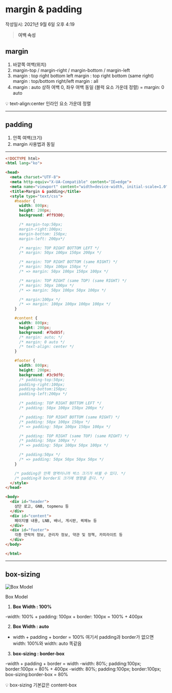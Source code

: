 # margin & padding
작성일시: 2021년 9월 6일 오후 4:19

> **여백 속성**
>

## margin

1. 바깥쪽 여백(위치)
2. margin-top / margin-right / margin-bottom / margin-left
3. margin : top right bottom left
margin : top right bottom (same right)
margin : top/bottom right/left
margin : all
4. margin : auto
상하 여백 0, 좌우 여백 동일
(블럭 요소 가운데 정렬)
= margin: 0 auto

<aside>
💡 text-align:center
  인라인 요소 가운데 정렬

</aside>

---

## padding

1. 안쪽 여백(크기)
2. margin 사용법과 동일

---

```html
<!DOCTYPE html>
<html lang="ko">

<head>
  <meta charset="UTF-8">
  <meta http-equiv="X-UA-Compatible" content="IE=edge">
  <meta name="viewport" content="width=device-width, initial-scale=1.0">
  <title>Margin & padding</title>
  <style type="text/css">
    #header {
      width: 800px;
      height: 200px;
      background: #ff9300;

      /* margin-top:50px;
      margin-right:100px;
      margin-bottom: 150px;
      margin-left: 200px*/

      /* margin: TOP RIGHT BOTTOM LEFT */
      /* margin: 50px 100px 150px 200px */

      /* margin: TOP RIGHT BOTTOM (same RIGHT) */
      /* margin: 50px 100px 150px */
      /* => margin: 50px 100px 150px 100px */

      /* margin: TOP RIGHT (same TOP) (same RIGHT) */
      /* margin: 50px 100px */
      /* => margin: 50px 100px 50px 100px */

      /* margin:100px */
      /* => margin: 100px 100px 100px 100px */
    }

    #content {
      width: 800px;
      height: 200px;
      background: #7bd85f;
      /* margin: auto; */
      /* margin: 0 auto */
      /* text-align: center */
    }

    #footer {
      width: 800px;
      height: 200px;
      background: #3c9df0;
      /* padding-top:50px;
      padding-right:100px;
      padding-bottom:150px;
      padding-left:200px */

      /* padding: TOP RIGHT BOTTOM LEFT */
      /* padding: 50px 100px 150px 200px */

      /* padding: TOP RIGHT BOTTOM (same RIGHT) */
      /* padding: 50px 100px 150px */
      /* => padding: 50px 100px 150px 100px */

      /* padding: TOP RIGHT (same TOP) (same RIGHT) */
      /* padding: 50px 100px */
      /* => padding: 50px 100px 50px 100px */

      /* padding:50px */
      /* => padding: 50px 50px 50px 50px */
    }

    /* padding은 안쪽 영역이니까 박스 크기가 바뀔 수 있다. */
    /* padding과 border도 크기에 영향을 준다. */
  </style>
</head>

<body>
  <div id="header">
    상단 로고, GNB, topmenu 등
  </div>
  <div id="content">
    페이지별 내용, LNB, 배너, 게시판, 퀵메뉴 등
  </div>
  <div id="footer">
    각종 연락처 정보, 관리자 정보, 약관 및 정책, 카피라이트 등
  </div>
</body>

</html>
```

---

## box-sizing

![Box Model](margin%20&%20padding%20ed7eb262950c41d89b4d3cd22003e480/Untitled.png)

Box Model

1. **Box Width : 100%**

-width: 100% + padding: 100px + border: 100px = 100% + 400px

2. **Box Width : auto**

- width + padding + border = 100%
여기서 padding과 border가 없으면 width: 100%와 width: auto 똑같음

3. **box-sizing : border-box**

-width + padding + border = width
-width: 80%; padding:100px; border:100px = 80% + 400px
-width: 80%; padding:100px; border:100px; box-sizing:border-box = 80%

<aside>
💡 box-sizing 기본값은 content-box

</aside>